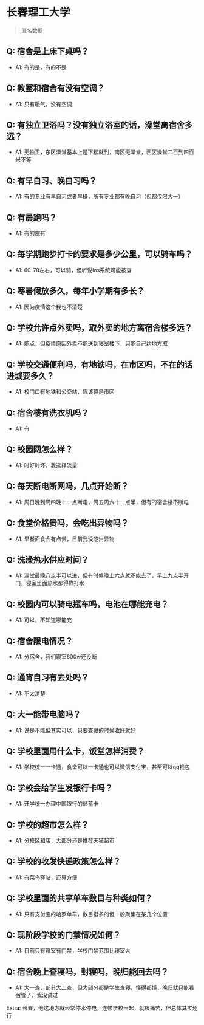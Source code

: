 # 长春理工大学

> 匿名数据

## Q: 宿舍是上床下桌吗？

- A1: 有的是，有的不是

## Q: 教室和宿舍有没有空调？

- A1: 只有暖气，没有空调

## Q: 有独立卫浴吗？没有独立浴室的话，澡堂离宿舍多远？

- A1: 无独卫，东区澡堂基本上是下楼就到，南区无澡堂，西区澡堂二百到四百米不等

## Q: 有早自习、晚自习吗？

- A1: 有的专业有早自习或者早操，所有专业都有晚自习（但都仅限大一）

## Q: 有晨跑吗？

- A1: 有的院有

## Q: 每学期跑步打卡的要求是多少公里，可以骑车吗？

- A1: 60-70左右，可以骑，但听说ios系统可能被查

## Q: 寒暑假放多久，每年小学期有多长？

- A1: 因为疫情这个我也不清楚

## Q: 学校允许点外卖吗，取外卖的地方离宿舍楼多远？

- A1: 能点，但疫情原因外卖不能送到寝室楼下，只能自己约地方取

## Q: 学校交通便利吗，有地铁吗，在市区吗，不在的话进城要多久？

- A1: 校门口有地铁和公交站，应该算是市区

## Q: 宿舍楼有洗衣机吗？

- A1: 有

## Q: 校园网怎么样？

- A1: 时好时坏，我选择流量

## Q: 每天断电断网吗，几点开始断？

- A1: 周日晚到周四晚十一点断电，周五周六十一点半，但有的宿舍楼不断电

## Q: 食堂价格贵吗，会吃出异物吗？

- A1: 早餐面食会有点贵，目前我没吃出异物

## Q: 洗澡热水供应时间？

- A1: 澡堂最晚八点半可以进，但有时候晚上六点就不能去了，早上九点半开门，寝室里面热水都得靠打水

## Q: 校园内可以骑电瓶车吗，电池在哪能充电？

- A1: 可以，不知道哪能充

## Q: 宿舍限电情况？

- A1: 分宿舍，我们寝室600w还没断

## Q: 通宵自习有去处吗？

- A1: 不太清楚

## Q: 大一能带电脑吗？

- A1: 说是不能但其实可以，只要查寝的时候收好就好

## Q: 学校里面用什么卡，饭堂怎样消费？

- A1: 学校统一一卡通，食堂可以一卡通也可以微信支付宝，甚至可以qq钱包

## Q: 学校会给学生发银行卡吗？

- A1: 开学统一办理中国银行的储蓄卡

## Q: 学校的超市怎么样？

- A1: 分校区和店，大部分还是推荐天猫超市

## Q: 学校的收发快递政策怎么样？

- A1: 有菜鸟驿站，还算方便

## Q: 学校里面的共享单车数目与种类如何？

- A1: 只有支付宝的哈罗单车，数目挺多的但一般聚集在某几个位置

## Q: 现阶段学校的门禁情况如何？

- A1: 目前只有寝室有门禁，学校门禁范围比寝室大

## Q: 宿舍晚上查寝吗，封寝吗，晚归能回去吗？

- A1: 大一查，部分大二查，但大部分都是学生查寝，懂得都懂，晚归就只能看宿管了，我没试过

Extra: 长春，他这地方就经常停水停电，连带学校一起，就很痛苦，但总体其实还行